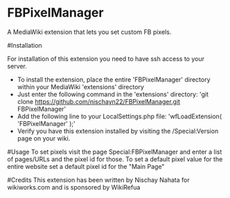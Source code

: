 # FBPixelManager
A MediaWiki extension that lets you set custom FB pixels.

#Installation

For installation of this extension you need to have ssh access to your server.

* To install the extension, place the entire 'FBPixelManager' directory within your MediaWiki 'extensions' directory
* Just enter the following command in the 'extensions' directory: 'git clone https://github.com/nischayn22/FBPixelManager.git FBPixelManager'
* Add the following line to your LocalSettings.php file: 'wfLoadExtension( 'FBPixelManager' );'
* Verify you have this extension installed by visiting the /Special:Version page on your wiki.

#Usage
To set pixels visit the page Special:FBPixelManager and enter a list of pages/URLs and the pixel id for those.
To set a default pixel value for the entire website set a default pixel id for the "Main Page"


#Credits
This extension has been written by Nischay Nahata for wikiworks.com and is sponsored by WikiRefua
